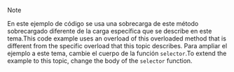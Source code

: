 > [!NOTE]
>  <span data-ttu-id="f4d13-101">En este ejemplo de código se usa una sobrecarga de este método sobrecargado diferente de la carga específica que se describe en este tema.</span><span class="sxs-lookup"><span data-stu-id="f4d13-101">This code example uses an overload of this overloaded method that is different from the specific overload that this topic describes.</span></span> <span data-ttu-id="f4d13-102">Para ampliar el ejemplo a este tema, cambie el cuerpo de la función `selector`.</span><span class="sxs-lookup"><span data-stu-id="f4d13-102">To extend the example to this topic, change the body of the `selector` function.</span></span>